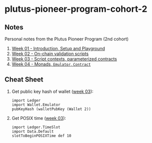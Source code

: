 # plutus-pioneer-program-cohort-2
## Notes
Personal notes from the Plutus Pioneer Program (2nd cohort)

1. [Week 01 - Introduction, Setup and Playground](/week-01.md)
2. [Week 02 - On-chain validation scripts](/week-02.md)
3. [Week 03 - Script contexts, parameterized contracts](/week-03.md)
4. [Week 04 - Monads, `Emulator`, `Contract`](/week-04.md)

## Cheat Sheet
1. Get public key hash of wallet ([week 03](week-03.md#useful-commands)):
    ```
    import Ledger
    import Wallet.Emulator
    pubKeyHash (walletPubKey (Wallet 2))
    ```
2. Get POSIX time ([week 03](week-03.md#useful-commands)):
    ```
    import Ledger.TimeSlot
    import Data.Default
    slotToBeginPOSIXTime def 10
    ```
